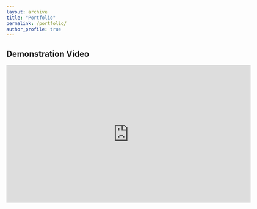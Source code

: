 ```yaml
---
layout: archive
title: "Portfolio"
permalink: /portfolio/
author_profile: true
---
```


## Demonstration Video

<div class="video-wrapper">
  <iframe src="https://player.vimeo.com/video/790343937"
    width="640" height="360" frameborder="0"
    allow="autoplay; fullscreen; picture-in-picture"
    allowfullscreen>
  </iframe>
</div>
